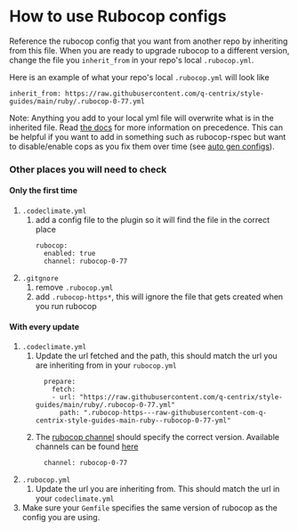 # How to use Rubocop configs
Reference the rubocop config that you want from another repo by inheriting from this file. When you are ready to upgrade rubocop to a different version, change the file you `inherit_from` in your repo's local `.rubocop.yml`.

Here is an example of what your repo's local `.rubocop.yml` will look like
```
inherit_from: https://raw.githubusercontent.com/q-centrix/style-guides/main/ruby/.rubocop-0-77.yml
```

Note: Anything you add to your local yml file will overwrite what is in the inherited file. Read [the docs](https://docs.rubocop.org/rubocop/1.50/configuration.html#inheriting-from-another-configuration-file-in-the-project) for more information on precedence. This can be helpful if you want to add in something such as rubocop-rspec but want to disable/enable cops as you fix them over time (see [auto gen configs](https://docs.rubocop.org/rubocop/configuration.html#automatically-generated-configuration)).

### Other places you will need to check
#### Only the first time
1. `.codeclimate.yml`
    1. add a config file to the plugin so it will find the file in the correct place
        ```
        rubocop:
          enabled: true
          channel: rubocop-0-77
        ```
2. `.gitgnore`
    1. remove `.rubocop.yml`
    2. add `.rubocop-https*`, this will ignore the file that gets created when you run rubocop

#### With every update
1. `.codeclimate.yml`
    1. Update the url fetched and the path, this should match the url you are inheriting from in your `rubocop.yml`
        ```
          prepare:
            fetch:
            - url: "https://raw.githubusercontent.com/q-centrix/style-guides/main/ruby/.rubocop-0-77.yml"
              path: ".rubocop-https---raw-githubusercontent-com-q-centrix-style-guides-main-ruby--rubocop-0-77-yml"
        ```
    2. The [rubocop channel](https://docs.codeclimate.com/docs/rubocop#using-rubocops-newer-versions) should specify the correct version. Available channels can be found [here](https://github.com/codeclimate/codeclimate-rubocop/branches/all?utf8=%E2%9C%93&query=channel%2Frubocop)
        ```
          channel: rubocop-0-77
        ```
2. `.rubocop.yml`
    1. Update the url you are inheriting from. This should match the url in your `codeclimate.yml`
3. Make sure your `Gemfile` specifies the same version of rubocop as the config you are using.

